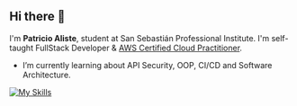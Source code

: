 ## Hi there 👋

<!-- I'm **Patricio Aliste**, student at CIISA Technological Institute and self-taught FullStack Developer.-->
I'm **Patricio Aliste**, student at San Sebastián Professional Institute. I'm self-taught FullStack Developer & [AWS Certified Cloud Practitioner](https://www.credly.com/badges/ca645567-350f-4156-85fd-b313ff5a7f35/public_url).
- I’m currently learning about API Security, OOP, CI/CD and Software Architecture.


[![My Skills](https://skillicons.dev/icons?i=java,python,js,react,tailwind,nodejs,postgres,debian,redhat,docker,aws,gcp)](https://skillicons.dev) 


<!--

[![My Skills](https://skillicons.dev/icons?i=java,python,js,html,css,react,tailwind,nodejs,postgres,debian,docker,aws,gcp&perline=5)](https://skillicons.dev)
**nonspada/nonspada** is a ✨ _special_ ✨ repository because its `README.md` (this file) appears on your GitHub profile.
[![My Skills](https://skillicons.dev/icons?i=java,python,js,html,css,react,tailwind,nodejs,postgres,debian,docker,aws,gcp&perline=5)](https://skillicons.dev)

Here are some ideas to get you started:
> I’m currently learning Java, PL/SQL, data structures and algorithms.
- 🔭 I’m currently working on ...
- 🌱 I’m currently learning ...
- 👯 I’m looking to collaborate on ...
- 🤔 I’m looking for help with ...
- 💬 Ask me about ...
- 📫 How to reach me: ...
- 😄 Pronouns: ...
- ⚡ Fun fact: ...
-->
